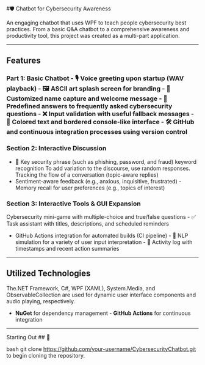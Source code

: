 #🛡️ Chatbot for Cybersecurity Awareness

 An engaging chatbot that uses WPF to teach people cybersecurity best practices.  From a basic Q&A chatbot to a comprehensive awareness and productivity tool, this project was created as a multi-part application.

 ---

 ## Features

 ### Part 1: Basic Chatbot - 🎙 Voice greeting upon startup (WAV playback) - 🖼 ASCII art splash screen for branding - 🤝 Customized name capture and welcome message - 💬 Predefined answers to frequently asked cybersecurity questions - ❌ Input validation with useful fallback messages - 🎨 Colored text and bordered console-like interface - 🛠  GitHub and continuous integration processes using version control

 ### Section 2: Interactive Discussion
 - 🔐 Key security phrase (such as phishing, password, and fraud) keyword recognition
 To add variation to the discourse, use random responses.
 Tracking the flow of a conversation (topic-aware replies)
 - Sentiment-aware feedback (e.g., anxious, inquisitive, frustrated) - Memory recall for user preferences (e.g., topics of interest)

 ### Section 3: Interactive Tools & GUI Expansion
 Cybersecurity mini-game with multiple-choice and true/false questions - ✅ Task assistant with titles, descriptions, and scheduled reminders
 - GitHub Actions integration for automated builds (CI pipeline) - 🐠 NLP simulation for a variety of user input interpretation - 📜 Activity log with timestamps and recent action summaries

 ---

 ## Utilized Technologies

 The.NET Framework, C#, WPF (XAML), System.Media, and ObservableCollection are used for dynamic user interface components and audio playing, respectively.
 - **NuGet** for dependency management - **GitHub Actions** for continuous integration

 ---

 Starting Out ## 🚀

 bash git clone https://github.com/your-username/CybersecurityChatbot.git to begin cloning the repository.
